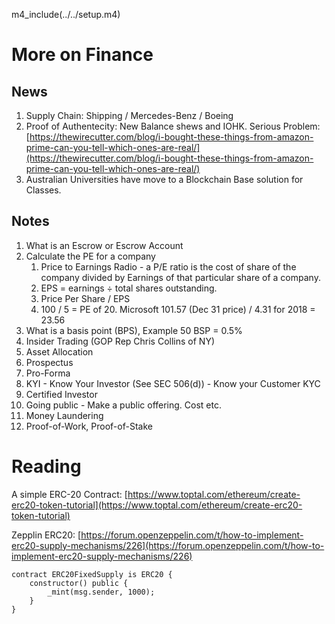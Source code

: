 m4_include(../../setup.m4)


More on Finance
==


News
--


1. Supply Chain: Shipping / Mercedes-Benz / Boeing
2. Proof of Authentecity: New Balance shews and IOHK.  Serious Problem: 
[https://thewirecutter.com/blog/i-bought-these-things-from-amazon-prime-can-you-tell-which-ones-are-real/](https://thewirecutter.com/blog/i-bought-these-things-from-amazon-prime-can-you-tell-which-ones-are-real/)
3. Australian Universities have move to a Blockchain Base solution for Classes.



Notes
--

1. What is an Escrow or Escrow Account
1. Calculate the PE for a company
	1. Price to Earnings Radio - a P/E ratio is the cost of share of the company divided by Earnings of that particular share of a company.
	2. EPS = earnings ÷ total shares outstanding.
	2. Price Per Share / EPS
	2. 100 / 5 = PE of 20.   Microsoft 101.57 (Dec 31 price) / 4.31 for 2018 = 23.56
2. What is a basis point (BPS), Example 50 BSP = 0.5%
2. Insider Trading (GOP Rep Chris Collins of NY)
2. Asset Allocation
2. Prospectus
2. Pro-Forma
2. KYI - Know Your Investor (See SEC 506(d)) - Know your Customer KYC
2. Certified Investor
2. Going public - Make a public offering.  Cost etc.
2. Money Laundering
2. Proof-of-Work, Proof-of-Stake

# Reading

A simple ERC-20 Contract:
[https://www.toptal.com/ethereum/create-erc20-token-tutorial](https://www.toptal.com/ethereum/create-erc20-token-tutorial)

Zepplin ERC20:
[https://forum.openzeppelin.com/t/how-to-implement-erc20-supply-mechanisms/226](https://forum.openzeppelin.com/t/how-to-implement-erc20-supply-mechanisms/226)

```
contract ERC20FixedSupply is ERC20 {
    constructor() public {
        _mint(msg.sender, 1000);
    }
}
```
